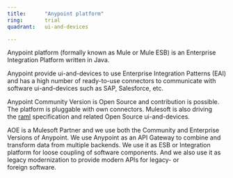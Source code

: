 ```yaml
---
title:      "Anypoint platform"
ring:       trial
quadrant:   ui-and-devices

---
```

Anypoint platform (formally known as Mule or Mule ESB) is an Enterprise Integration Platform written in Java.

Anypoint provide ui-and-devices to use Enterprise Integration Patterns (EAI) and has a high number of ready-to-use connectors to communicate with software ui-and-devices such as SAP, Salesforce, etc.

Anypoint Community Version is Open Source and contribution is possible. The platform is pluggable with own connectors. Mulesoft is also driving the [raml](/ui-and-devices/raml.html) specification and related Open Source ui-and-devices.

AOE is a Mulesoft Partner and we use both the Community and Enterprise Versions of Anypoint. We use Anypoint as an API Gateway to combine and transform data from multiple backends. We use it as ESB or Integration platform for loose coupling of software components. And we also use it as legacy modernization to provide modern APIs for legacy- or foreign software.
